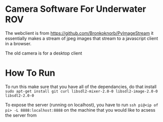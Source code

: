 # Camera Software For Underwater ROV

The webclient is from https://github.com/Bronkoknorb/PyImageStream
it essentially makes a stream of jpeg images that stream to a javascript client in a browser. 

The old camera is for a desktop client

# How To Run

To run this make sure that you have all of the dependancies, do that install `sudo apt-get install git curl libsdl2-mixer-2.0-0 libsdl2-image-2.0-0 libsdl2-2.0-0`

To expose the server (running on localhost), you have to run `ssh pi@<ip of pi> -L 8888:localhost:8888` on the machine that you would like to acsess the server from

